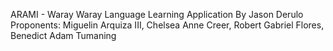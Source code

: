 ARAMI - Waray Waray Language Learning Application
By Jason Derulo
Proponents: Miguelin Arquiza III, Chelsea Anne Creer, Robert Gabriel Flores, Benedict Adam Tumaning
  
